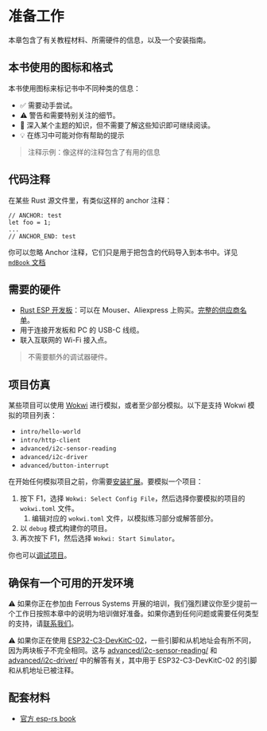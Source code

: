 # 准备工作

本章包含了有关教程材料、所需硬件的信息，以及一个安装指南。

## 本书使用的图标和格式

本书使用图标来标记书中不同种类的信息：
* ✅ 需要动手尝试。
* ⚠️ 警告和需要特别关注的细节。
* 🔎 深入某个主题的知识，但不需要了解这些知识即可继续阅读。
* 💡 在练习中可能对你有帮助的提示

> 注释示例：像这样的注释包含了有用的信息

## 代码注释

在某些 Rust 源文件里，有类似这样的 anchor 注释：
```rust,ignore
// ANCHOR: test
let foo = 1;
...
// ANCHOR_END: test
```
你可以忽略 Anchor 注释，它们只是用于把包含的代码导入到本书中。详见 [`mdBook` 文档](https://rust-lang.github.io/mdBook/format/mdbook.html#including-portions-of-a-file)

## 需要的硬件

- [Rust ESP 开发板](https://github.com/esp-rs/esp-rust-board)：可以在 Mouser、Aliexpress 上购买。[完整的供应商名单](https://github.com/esp-rs/esp-rust-board#where-to-buy)。
- 用于连接开发板和 PC 的 USB-C 线缆。
- 联入互联网的 Wi-Fi 接入点。

> 不需要额外的调试器硬件。

## 项目仿真

某些项目可以使用 [Wokwi][wokwi] 进行模拟，或者至少部分模拟。以下是支持 Wokwi 模拟的项目列表：
- `intro/hello-world`
- `intro/http-client`
- `advanced/i2c-sensor-reading`
- `advanced/i2c-driver`
- `advanced/button-interrupt`

在开始任何模拟项目之前，你需要[安装扩展][wokwi-installation]。要模拟一个项目：

1. 按下 F1，选择 `Wokwi: Select Config File`，然后选择你要模拟的项目的 `wokwi.toml` 文件。
   1. 编辑对应的 `wokwi.toml` 文件，以模拟练习部分或解答部分。
2. 以 `debug` 模式构建你的项目。
3. 再次按下 F1，然后选择 `Wokwi: Start Simulator`。

你也可以[调试项目][wokwi-debug]。

[wokwi]: https://wokwi.com/
[wokwi-installation]: https://docs.wokwi.com/vscode/getting-started#installation
[wokwi-debug]: https://docs.wokwi.com/vscode/debugging

## 确保有一个可用的开发环境
<!-- TODO: Update this comments -->

⚠️ 如果你正在参加由 Ferrous Systems 开展的培训，我们强烈建议你至少提前一个工作日按照本章中的说明为培训做好准备。如果你遇到任何问题或需要任何类型的支持，请[联系我们](https://ferrous-systems.com/contact/)。

⚠️ 如果你正在使用 [ESP32-C3-DevKitC-02](https://docs.espressif.com/projects/esp-idf/en/latest/esp32c3/hw-reference/esp32c3/user-guide-devkitc-02.html)，一些引脚和从机地址会有所不同，因为两块板子不完全相同。这与 [advanced/i2c-sensor-reading/](/advanced/i2c-sensor-reading/examples) 和 [advanced/i2c-driver/](/advanced/i2c-driver/src/) 中的解答有关，其中用于 ESP32-C3-DevKitC-02 的引脚和从机地址已被注释。

## 配套材料

- [官方 esp-rs book](https://esp-rs.github.io/book/introduction.html) 